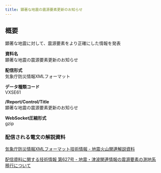 ```yaml
---
title: 顕著な地震の震源要素更新のお知らせ
---
```


## 概要
顕著な地震に対して、震源要素をより正確にした情報を発表

**資料名** <br/>
 顕著な地震の震源要素更新のお知らせ
 
**配信形式** <br/>
 気象庁防災情報XMLフォーマット

**データ種類コード** <br/>
 VXSE61
 
**/Report/Control/Title** <br/>
 顕著な地震の震源要素更新のお知らせ

**WebSocket圧縮形式** <br/>
 gzip

### 配信される電文の解説資料
[気象庁防災情報XMLフォーマット技術情報 - 地震火山関連解説資料](https://dmdata.jp/docs/jma/manual/0101-0185.pdf#page=143)


[配信資料に関する技術情報 第627号 - 地震・津波関連情報の震源要素の測地系移行について](https://dmdata.jp/docs/jma/technical/627.pdf)
